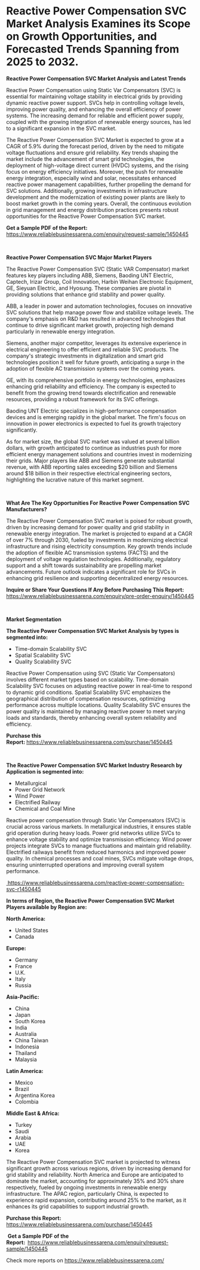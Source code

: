<p><h1>Reactive Power Compensation SVC Market Analysis Examines its Scope on Growth Opportunities, and Forecasted Trends Spanning from 2025 to 2032.</h1></p><p><strong>Reactive Power Compensation SVC Market Analysis and Latest Trends</strong></p>
<p><p>Reactive Power Compensation using Static Var Compensators (SVC) is essential for maintaining voltage stability in electrical grids by providing dynamic reactive power support. SVCs help in controlling voltage levels, improving power quality, and enhancing the overall efficiency of power systems. The increasing demand for reliable and efficient power supply, coupled with the growing integration of renewable energy sources, has led to a significant expansion in the SVC market.</p><p>The Reactive Power Compensation SVC Market is expected to grow at a CAGR of 5.9% during the forecast period, driven by the need to mitigate voltage fluctuations and ensure grid reliability. Key trends shaping the market include the advancement of smart grid technologies, the deployment of high-voltage direct current (HVDC) systems, and the rising focus on energy efficiency initiatives. Moreover, the push for renewable energy integration, especially wind and solar, necessitates enhanced reactive power management capabilities, further propelling the demand for SVC solutions. Additionally, growing investments in infrastructure development and the modernization of existing power plants are likely to boost market growth in the coming years. Overall, the continuous evolution in grid management and energy distribution practices presents robust opportunities for the Reactive Power Compensation SVC market.</p></p>
<p><strong>Get a Sample PDF of the Report:&nbsp;</strong> <a href="https://www.reliablebusinessarena.com/enquiry/request-sample/1450445?utm_campaign=3170&utm_medium=2&utm_source=Github&utm_content=ia&utm_term=11042025&utm_id=reactive-power-compensation-svc">https://www.reliablebusinessarena.com/enquiry/request-sample/1450445</a></p>
<p>&nbsp;</p>
<p><strong>Reactive Power Compensation SVC Major Market Players</strong></p>
<p><p>The Reactive Power Compensation SVC (Static VAR Compensator) market features key players including ABB, Siemens, Baoding UNT Electric, Captech, Irizar Group, Coil Innovation, Harbin Weihan Electronic Equipment, GE, Sieyuan Electric, and Hyosung. These companies are pivotal in providing solutions that enhance grid stability and power quality.</p><p>ABB, a leader in power and automation technologies, focuses on innovative SVC solutions that help manage power flow and stabilize voltage levels. The company's emphasis on R&D has resulted in advanced technologies that continue to drive significant market growth, projecting high demand particularly in renewable energy integration.</p><p>Siemens, another major competitor, leverages its extensive experience in electrical engineering to offer efficient and reliable SVC products. The company's strategic investments in digitalization and smart grid technologies position it well for future growth, anticipating a surge in the adoption of flexible AC transmission systems over the coming years.</p><p>GE, with its comprehensive portfolio in energy technologies, emphasizes enhancing grid reliability and efficiency. The company is expected to benefit from the growing trend towards electrification and renewable resources, providing a robust framework for its SVC offerings.</p><p>Baoding UNT Electric specializes in high-performance compensation devices and is emerging rapidly in the global market. The firm's focus on innovation in power electronics is expected to fuel its growth trajectory significantly.</p><p>As for market size, the global SVC market was valued at several billion dollars, with growth anticipated to continue as industries push for more efficient energy management solutions and countries invest in modernizing their grids. Major players like ABB and Siemens generate substantial revenue, with ABB reporting sales exceeding $20 billion and Siemens around $18 billion in their respective electrical engineering sectors, highlighting the lucrative nature of this market segment.</p></p>
<p>&nbsp;</p>
<p><strong>What Are The Key Opportunities For Reactive Power Compensation SVC Manufacturers?</strong></p>
<p><p>The Reactive Power Compensation SVC market is poised for robust growth, driven by increasing demand for power quality and grid stability in renewable energy integration. The market is projected to expand at a CAGR of over 7% through 2030, fueled by investments in modernizing electrical infrastructure and rising electricity consumption. Key growth trends include the adoption of flexible AC transmission systems (FACTS) and the deployment of voltage regulation technologies. Additionally, regulatory support and a shift towards sustainability are propelling market advancements. Future outlook indicates a significant role for SVCs in enhancing grid resilience and supporting decentralized energy resources.</p></p>
<p><strong>Inquire or Share Your Questions If Any Before Purchasing This Report:</strong> <a href="https://www.reliablebusinessarena.com/enquiry/pre-order-enquiry/1450445?utm_campaign=3170&utm_medium=2&utm_source=Github&utm_content=ia&utm_term=11042025&utm_id=reactive-power-compensation-svc">https://www.reliablebusinessarena.com/enquiry/pre-order-enquiry/1450445</a></p>
<p>&nbsp;</p>
<p><strong>Market Segmentation</strong></p>
<p><strong>The Reactive Power Compensation SVC Market Analysis by types is segmented into:</strong></p>
<p><ul><li>Time-domain Scalability SVC</li><li>Spatial Scalability SVC</li><li>Quality Scalability SVC</li></ul></p>
<p><p>Reactive Power Compensation using SVC (Static Var Compensators) involves different market types based on scalability. Time-domain Scalability SVC focuses on adjusting reactive power in real-time to respond to dynamic grid conditions. Spatial Scalability SVC emphasizes the geographical distribution of compensation resources, optimizing performance across multiple locations. Quality Scalability SVC ensures the power quality is maintained by managing reactive power to meet varying loads and standards, thereby enhancing overall system reliability and efficiency.</p></p>
<p><strong>Purchase this Report:&nbsp;</strong><a href="https://www.reliablebusinessarena.com/purchase/1450445?utm_campaign=3170&utm_medium=2&utm_source=Github&utm_content=ia&utm_term=11042025&utm_id=reactive-power-compensation-svc">https://www.reliablebusinessarena.com/purchase/1450445</a></p>
<p>&nbsp;</p>
<p><strong>The Reactive Power Compensation SVC Market Industry Research by Application is segmented into:</strong></p>
<p><ul><li>Metallurgical</li><li>Power Grid Network</li><li>Wind Power</li><li>Electrified Railway</li><li>Chemical and Coal Mine</li></ul></p>
<p><p>Reactive power compensation through Static Var Compensators (SVC) is crucial across various markets. In metallurgical industries, it ensures stable grid operation during heavy loads. Power grid networks utilize SVCs to enhance voltage stability and optimize transmission efficiency. Wind power projects integrate SVCs to manage fluctuations and maintain grid reliability. Electrified railways benefit from reduced harmonics and improved power quality. In chemical processes and coal mines, SVCs mitigate voltage drops, ensuring uninterrupted operations and improving overall system performance.</p></p>
<p><a href="https://www.reliablebusinessarena.com/reactive-power-compensation-svc-r1450445?utm_campaign=3170&utm_medium=2&utm_source=Github&utm_content=ia&utm_term=11042025&utm_id=reactive-power-compensation-svc">&nbsp;https://www.reliablebusinessarena.com/reactive-power-compensation-svc-r1450445</a></p>
<p><strong>In terms of Region, the Reactive Power Compensation SVC Market Players available by Region are:</strong></p>
<p>
    <p> <strong> North America: </strong>
        <ul>
            <li>United States</li>
            <li>Canada</li>
        </ul>
        </p> 
    <p> <strong> Europe: </strong>
        <ul>
            <li>Germany</li>
            <li>France</li>
            <li>U.K.</li>
            <li>Italy</li>
            <li>Russia</li>
        </ul>
        </p> 
    <p> <strong> Asia-Pacific: </strong>
        <ul>
            <li>China</li>
            <li>Japan</li>
            <li>South Korea</li>
            <li>India</li>
            <li>Australia</li>
            <li>China Taiwan</li>
            <li>Indonesia</li>
            <li>Thailand</li>
            <li>Malaysia</li>
        </ul>
        </p> 
    <p> <strong> Latin America: </strong>
        <ul>
            <li>Mexico</li>
            <li>Brazil</li>
            <li>Argentina Korea</li>
            <li>Colombia</li>
        </ul>
        </p> 
    <p> <strong> Middle East & Africa: </strong>
        <ul>
            <li>Turkey</li>
            <li>Saudi</li>
            <li>Arabia</li>
            <li>UAE</li>
            <li>Korea</li>
        </ul>
    </p>
    </p>
<p><p>The Reactive Power Compensation SVC market is projected to witness significant growth across various regions, driven by increasing demand for grid stability and reliability. North America and Europe are anticipated to dominate the market, accounting for approximately 35% and 30% share respectively, fueled by ongoing investments in renewable energy infrastructure. The APAC region, particularly China, is expected to experience rapid expansion, contributing around 25% to the market, as it enhances its grid capabilities to support industrial growth.</p></p>
<p><strong>Purchase this Report: </strong><a href="https://www.reliablebusinessarena.com/purchase/1450445?utm_campaign=3170&utm_medium=2&utm_source=Github&utm_content=ia&utm_term=11042025&utm_id=reactive-power-compensation-svc">https://www.reliablebusinessarena.com/purchase/1450445</a></p>
<p>&nbsp;<strong>Get a Sample PDF of the Report:&nbsp;&nbsp;</strong><a href="https://www.reliablebusinessarena.com/enquiry/request-sample/1450445?utm_campaign=3170&utm_medium=2&utm_source=Github&utm_content=ia&utm_term=11042025&utm_id=reactive-power-compensation-svc">https://www.reliablebusinessarena.com/enquiry/request-sample/1450445</a></p>
<p><strong></strong></p>
<p>Check more reports on <a href="https://www.reliablebusinessarena.com/?utm_campaign=3170&utm_medium=2&utm_source=Github&utm_content=ia&utm_term=11042025&utm_id=reactive-power-compensation-svc">https://www.reliablebusinessarena.com/</a></p>